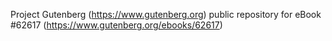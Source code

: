 Project Gutenberg (https://www.gutenberg.org) public repository for eBook #62617 (https://www.gutenberg.org/ebooks/62617)
